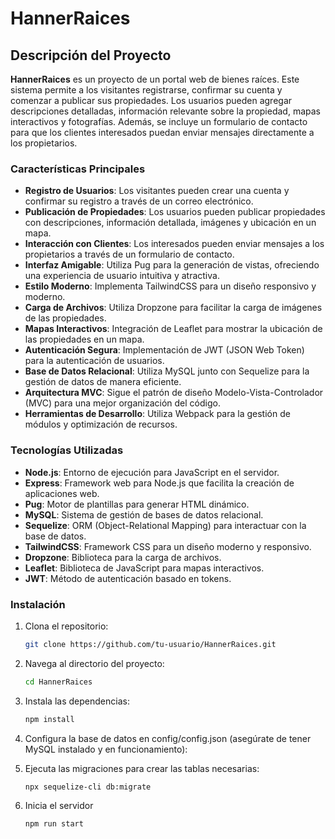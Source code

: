 # HannerRaices

## Descripción del Proyecto

**HannerRaices** es un proyecto de un portal web de bienes raíces. Este sistema permite a los visitantes registrarse, confirmar su cuenta y comenzar a publicar sus propiedades. Los usuarios pueden agregar descripciones detalladas, información relevante sobre la propiedad, mapas interactivos y fotografías. Además, se incluye un formulario de contacto para que los clientes interesados puedan enviar mensajes directamente a los propietarios.

### Características Principales

- **Registro de Usuarios**: Los visitantes pueden crear una cuenta y confirmar su registro a través de un correo electrónico.
- **Publicación de Propiedades**: Los usuarios pueden publicar propiedades con descripciones, información detallada, imágenes y ubicación en un mapa.
- **Interacción con Clientes**: Los interesados pueden enviar mensajes a los propietarios a través de un formulario de contacto.
- **Interfaz Amigable**: Utiliza Pug para la generación de vistas, ofreciendo una experiencia de usuario intuitiva y atractiva.
- **Estilo Moderno**: Implementa TailwindCSS para un diseño responsivo y moderno.
- **Carga de Archivos**: Utiliza Dropzone para facilitar la carga de imágenes de las propiedades.
- **Mapas Interactivos**: Integración de Leaflet para mostrar la ubicación de las propiedades en un mapa.
- **Autenticación Segura**: Implementación de JWT (JSON Web Token) para la autenticación de usuarios.
- **Base de Datos Relacional**: Utiliza MySQL junto con Sequelize para la gestión de datos de manera eficiente.
- **Arquitectura MVC**: Sigue el patrón de diseño Modelo-Vista-Controlador (MVC) para una mejor organización del código.
- **Herramientas de Desarrollo**: Utiliza Webpack para la gestión de módulos y optimización de recursos.

### Tecnologías Utilizadas

- **Node.js**: Entorno de ejecución para JavaScript en el servidor.
- **Express**: Framework web para Node.js que facilita la creación de aplicaciones web.
- **Pug**: Motor de plantillas para generar HTML dinámico.
- **MySQL**: Sistema de gestión de bases de datos relacional.
- **Sequelize**: ORM (Object-Relational Mapping) para interactuar con la base de datos.
- **TailwindCSS**: Framework CSS para un diseño moderno y responsivo.
- **Dropzone**: Biblioteca para la carga de archivos.
- **Leaflet**: Biblioteca de JavaScript para mapas interactivos.
- **JWT**: Método de autenticación basado en tokens.

### Instalación

1. Clona el repositorio:
   ```bash
   git clone https://github.com/tu-usuario/HannerRaices.git

2. Navega al directorio del proyecto:
   ```bash
   cd HannerRaices

3. Instala las dependencias:
   ```bash
   npm install

4. Configura la base de datos en config/config.json (asegúrate de tener MySQL instalado y en funcionamiento):
  
5. Ejecuta las migraciones para crear las tablas necesarias:
   ```bash
   npx sequelize-cli db:migrate

6. Inicia el servidor
   ```bash
   npm run start
   

